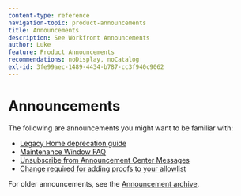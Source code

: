 ```yaml
---
content-type: reference
navigation-topic: product-announcements
title: Announcements
description: See Workfront Announcements
author: Luke
feature: Product Announcements
recommendations: noDisplay, noCatalog
exl-id: 3fe99aec-1489-4434-b787-cc3f940c9062
---
```

# Announcements

The following are announcements you might want to be familiar with:

<!--* [Enhanced Analytics deprecation guide](/help/quicksilver/product-announcements/announcements/enhanced-analytics-deprecation.md)-->
* [Legacy Home deprecation guide](/help/quicksilver/product-announcements/announcements/legacy-home-deprecation.md)
* [Maintenance Window FAQ](../../product-announcements/announcements/maintenance-window-faq.md)
* [Unsubscribe from Announcement Center Messages](unsubscribe-from-ac-messages.md)
* [Change required for adding proofs to your allowlist](proofhq-domain-change-workfront.md)



For older announcements, see the [Announcement archive](announcement-archive/announcement-archive.md).
